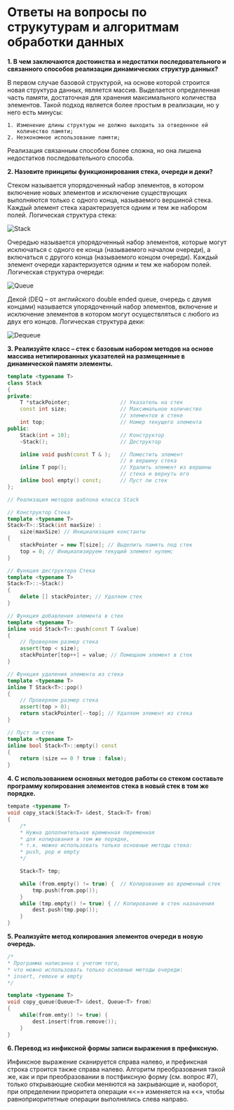 # Ответы на вопросы по струкутурам и алгоритмам обработки данных

**1. В чем заключаются достоинства и недостатки последовательного и связанного способов реализации динамических структур данных?**

В первом случае базовой структурой, на основе которой строится новая структура данных, является массив. Выделается определенная часть памяти, достаточная для хранения максимального количества элементов. Такой подход является более простым в реализации, но у него есть минусы:

    1. Изменение длины структуры не должно выходить за отведенное ей
       количество памяти;
    2. Неэкономное использование памяти;

Реализация связанным способом более сложна, но она лишена недостатков последовательного способа.

**2. Назовите принципы функционирования стека, очереди и деки?**

Стеком называется упорядоченный набор элементов, в котором включение новых элементов и исключение существующих выполняются только с одного конца, называемого вершиной стека. Каждый элемент стека характеризуется одним и тем же набором полей. Логическая структура стека:

![Stack](https://i.imgur.com/IkwrAig.png)

Очередью называется упорядоченный набор элементов, которые могут исключаться с одного ее конца (называемого началом очереди), а включаться с другого конца (называемого концом очереди). Каждый элемент очереди характеризуется одним и тем же набором полей. Логическая структура очереди:

![Queue](https://i.imgur.com/rTl9Y9v.png)

Декой (DEQ – от английского double ended queue, очередь с двумя концами) называется упорядоченный набор элементов, включение и исключение элементов в котором могут осуществляться с любого из двух его концов. Логическая структура деки:

![Dequeue](https://i.imgur.com/Fi2jwku.png)

**3. Реализуйте класс – стек с базовым набором методов на основе массива нетипированных указателей на размещенные в динамической памяти элементы.**

```c++
template <typename T>
class Stack
{
private:
    T *stackPointer;                // Указатель на стек
    const int size;                 // Максимальное количество
                                    // элементов в стеке
    int top;                        // Номер текущего элемента
public:
    Stack(int = 10);                // Конструктор
    ~Stack();                       // Деструктор

    inline void push(const T & );   // Поместить элемент
                                    // в вершину стека
    inline T pop();                 // Удалить элемент из вершины
                                    // стека и вернуть его
    inline bool empty() const;      // Пуст ли стек
};

// Реализация методов шаблона класса Stack

// Конструктор Стека
template <typename T>
Stack<T>::Stack(int maxSize) :
    size(maxSize) // Инициализация константы
{
    stackPointer = new T[size]; // Выделить память под стек
    top = 0; // Инициализируем текущий элемент нулем;
}

// Функция деструктора Стека
template <typename T>
Stack<T>::~Stack()
{
    delete [] stackPointer; // Удаляем стек
}

// Функция добавления элемента в стек
template <typename T>
inline void Stack<T>::push(const T &value)
{
    // Проверяем размер стека
    assert(top < size);
    stackPointer[top++] = value; // Помещаем элемент в стек
}

// Функция удаления элемента из стека
template <typename T>
inline T Stack<T>::pop()
{
    // Проверяем размер стека
    assert(top > 0);
    return stackPointer[--top]; // Удаляем элемент из стека
}

// Пуст ли стек
template <typename T>
inline bool Stack<T>::empty() const
{
    return (size == 0 ? true : false);
}
```

**4. С использованием основных методов работы со стеком составьте программу копирования элементов стека в новый стек в том же порядке.**

```c++
tempate <typename T>
void copy_stack(Stack<T> &dest, Stack<T> from)
{
    /*
    * Нужна дополнительная временная переменная
    * для копирования в том же порядке,
    * т.к. можно использовать только основные методы стека:
    * push, pop и empty
    */

    Stack<T> tmp;

    while (from.empty() != true) {  // Копирование во временный стек
        tmp.push(from.pop());
    }
    while (tmp.empty() != true) { // Копирование в стек назначения
        dest.push(tmp.pop());
    }
}
```

**5. Реализуйте метод копирования элементов очереди в новую очередь.**

```c++
/*
* Программа написанна с учетом того,
* что можно использовать только основные методы очереди:
* insert, remove и empty
*/

template <typename T>
void copy_queue(Queue<T> &dest, Queue<T> from)
{
    while(from.emty() != true) {
        dest.insert(from.remove());
    }
}
```

**6. Перевод из инфиксной формы записи выражения в префиксную.**

Инфиксное выражение сканируется справа налево, и префиксная строка строится также справа налево. Алгоритм преобразования такой же, как и при преобразовании в постфиксную форму (см. вопрос #7), только открывающие скобки меняются на закрывающие и, наоборот, при определении приоритета операции «<=» изменяется на «<», чтобы равноприоритетные операции выполнялись слева направо.